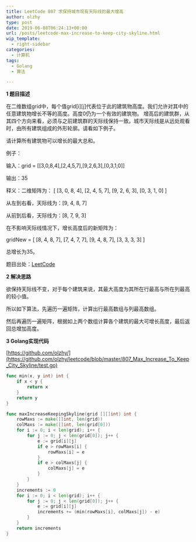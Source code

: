 ```yaml
---
title: LeetCode 807 求保持城市现有天际线的最大增高
author: olzhy
type: post
date: 2019-06-08T06:24:13+00:00
url: /posts/leetcode-max-increase-to-keep-city-skyline.html
wip_template:
  - right-sidebar
categories:
  - 计算机
tags:
  - Golang
  - 算法

---
```

**1 题目描述**
  
在二维数组grid中，每个值grid[i][j]代表位于此的建筑物高度。我们允许对其中的任意建筑物增长不等的高度。高度0仍为一个有效的建筑物。
增高后的建筑群，从其四个方向来看，必须与之前建筑群的天际线保持一致。城市天际线是从远处观看时，由所有建筑组成的外形轮廓。请看如下例子。

请计算所有建筑物可以增长的最大总和。

例子：

输入：grid = [[3,0,8,4],[2,4,5,7],[9,2,6,3],[0,3,1,0]]

输出：35

释义：二维矩阵为：
[ [3, 0, 8, 4],
[2, 4, 5, 7],
[9, 2, 6, 3],
[0, 3, 1, 0] ]

从左到右看，天际线为：[9, 4, 8, 7]

从前到后看，天际线为：[8, 7, 9, 3]

在不影响天际线情况下，增长高度后的新矩阵为：

gridNew = [ [8, 4, 8, 7],
[7, 4, 7, 7],
[9, 4, 8, 7],
[3, 3, 3, 3] ]

总增长为35。

题目出处：[LeetCode](https://leetcode.com/problems/max-increase-to-keep-city-skyline/)

**2 解决思路**
  
欲保持天际线不变，对于每个建筑来说，其最大高度为其所在行最高与所在列最高的较小值。
  
所以如下算法，先遍历一遍矩阵，计算出行最高数组与列最高数组。
  
然后再遍历一遍矩阵，根据如上两个数组计算各个建筑的最大可增长高度，最后返回总增加高度。

**3 Golang实现代码**

[https://github.com/olzhy/](https://github.com/olzhy/leetcode/blob/master/807_Max_Increase_To_Keep_City_Skyline/test.go)

```go
func min(x, y int) int {
    if x < y {
        return x
    }
    return y
}

func maxIncreaseKeepingSkyline(grid [][]int) int {
    rowMaxs := make([]int, len(grid))
    colMaxs := make([]int, len(grid[0]))
    for i := 0; i < len(grid); i++ {
        for j := 0; j < len(grid[0]); j++ {
            e := grid[i][j]
            if e > rowMaxs[i] {
                rowMaxs[i] = e
            }
            if e > colMaxs[j] {
                colMaxs[j] = e
            }
        }
    }
    increments := 0
    for i := 0; i < len(grid); i++ {
        for j := 0; j < len(grid[0]); j++ {
            e := grid[i][j]
            increments += (min(rowMaxs[i], colMaxs[j]) - e)
        }
    }
    return increments
}
```